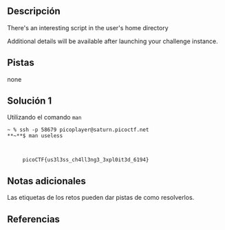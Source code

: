 ## Descripción
There's an interesting script in the user's home directory

Additional details will be available after launching your challenge instance.

## Pistas
none

## Solución 1
Utilizando el comando `man`
```
~ % ssh -p 58679 picoplayer@saturn.picoctf.net
**~**$ man useless

  

     picoCTF{us3l3ss_ch4ll3ng3_3xpl0it3d_6194}
```


## Notas adicionales

Las etiquetas de los retos pueden dar pistas de como resolverlos.
## Referencias

